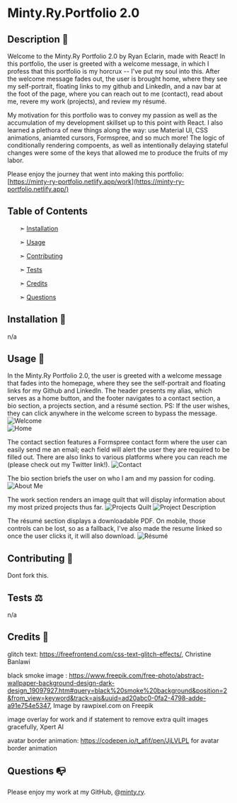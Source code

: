 # Minty.Ry.Portfolio 2.0

## Description 📰

Welcome to the Minty.Ry Portfolio 2.0 by Ryan Eclarin, made with React!
In this portfolio, the user is greeted with a welcome message, in which I profess that this portfolio is my horcrux -- I've put my soul into this.
After the welcome message fades out, the user is brought home, where they see my self-portrait, floating links to my github and LinkedIn, and a nav bar at the foot of the page, where you can reach out to me (contact), read about me, revere my work (projects), and review my résumé.

My motivation for this portfolio was to convey my passion as well as the accumulation of my development skillset up to this point with React. I also learned a plethora of new things along the way: use Material UI, CSS animations, aniamted cursors, Formspree, and so much more! The logic of conditionally rendering compoents, as well as intentionally delaying stateful changes were some of the keys that allowed me to produce the fruits of my labor.

Please enjoy the journey that went into making this portfolio:<br>
[https://minty-ry-portfolio.netlify.app/work](https://minty-ry-portfolio.netlify.app/)

## Table of Contents

&nbsp;&nbsp;&nbsp;&nbsp;&nbsp;&nbsp; ➣ [Installation](#Installation)

&nbsp;&nbsp;&nbsp;&nbsp;&nbsp;&nbsp; ➣ [Usage](#Usage)

&nbsp;&nbsp;&nbsp;&nbsp;&nbsp;&nbsp; ➣ [Contributing](#Contributing)

&nbsp;&nbsp;&nbsp;&nbsp;&nbsp;&nbsp; ➣ [Tests](#Tests)

&nbsp;&nbsp;&nbsp;&nbsp;&nbsp;&nbsp; ➣ [Credits](#Credits)

&nbsp;&nbsp;&nbsp;&nbsp;&nbsp;&nbsp; ➣ [Questions](#Questions)


<a id="Installation"></a>
## Installation 🔌

n/a


<a id="Usage"></a>
## Usage 🧮

In the Minty.Ry Portfolio 2.0, the user is greeted with a welcome message that fades into the homepage, where they see the self-portrait and floating links for my Github and LinkedIn. The header presents my alias, which serves as a home button, and the footer navigates to a contact section, a bio section, a projects section, and a résumé section.
PS: If the user wishes, they can click anywhere in the welcome screen to bypass the message.
![Welcome](./src/assets/readmepics/welcome.png)<br>
![Home](./src/assets/readmepics/home.png)

The contact section features a Formspree contact form where the user can easily send me an email; each field will alert the user they are required to be filled out. There are also links to various platforms where you can reach me (please check out my Twitter link!).
![Contact](./src/assets/readmepics/contact.png)

The bio section briefs the user on who I am and my passion for coding.
![About Me](./src/assets/readmepics/about.png)

The work section renders an image quilt that will display information about my most prized projects thus far.
![Projects Quilt](./src/assets/readmepics/work1.png)
![Project Description](./src/assets/readmepics/work.png)

The résumé section displays a downloadable PDF. On mobile, those controls can be lost, so as a fallback, I've also made the resume linked so once the user clicks it, it will also download.
![Résumé](./src/assets/readmepics/resume.png)



<a id="Contributing"></a>
## Contributing 🍴

Dont fork this.


<a id="Tests"></a>
## Tests ⚖️

n/a


<a id="Credits"></a>
 ## Credits 🤝

glitch text: https://freefrontend.com/css-text-glitch-effects/, Christine Banlawi<br>

black smoke image : https://www.freepik.com/free-photo/abstract-wallpaper-background-design-dark-design_19097927.htm#query=black%20smoke%20background&position=2&from_view=keyword&track=ais&uuid=ad20abc0-0fa2-4798-adde-a91e754e5347, Image by rawpixel.com on Freepik<br>

image overlay for work and if statement to remove extra quilt images gracefully, Xpert AI<br>

avatar border animation: https://codepen.io/t_afif/pen/JjLVLPL for avatar border animation

<a id="Questions"></a>
## Questions 📭

Please enjoy my work at my GitHub, @[minty.ry](https://github.com/minty.ry).
